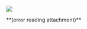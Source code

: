 ![](Evernote%20Snapshot%2020160331%20174441.jpg)


<p style="text-align:center;margin:0">
</p>
 **(error reading attachment)**

<p style="text-align:center;margin:0">
</p>